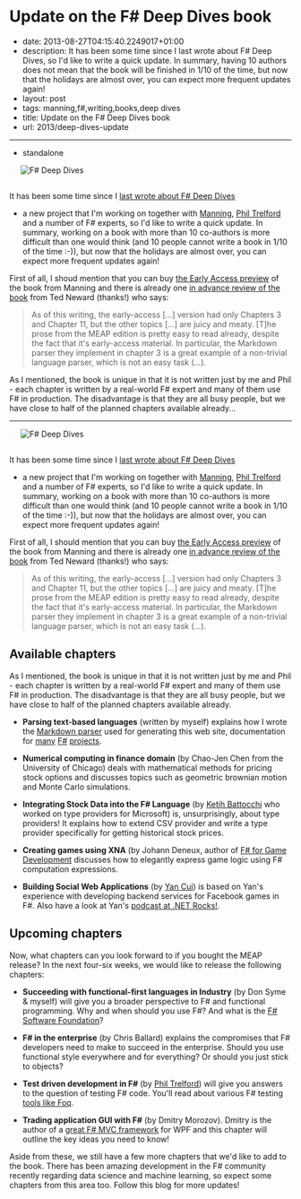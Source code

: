 Update on the F# Deep Dives book
================================

 - date: 2013-08-27T04:15:40.2249017+01:00
 - description: It has been some time since I last wrote about F# Deep Dives, so I'd like to write a quick update. In summary, having 10 authors does not mean that the book will be finished in 1/10 of the time, but now that the holidays are almost over, you can expect more frequent updates again!
 - layout: post
 - tags: manning,f#,writing,books,deep dives
 - title: Update on the F# Deep Dives book
 - url: 2013/deep-dives-update

--------------------------------------------------------------------------------
 - standalone

<img src="http://tomasp.net/articles/manning-deep-dives/cover.jpg" class="rdecor" title="F# Deep Dives" style="margin-left:20px;margin-bottom:15px"/>

It has been some time since I [last wrote about F# Deep Dives](http://tomasp.net/blog/manning-deep-dives.aspx/)
- a new project that I'm working on together with [Manning](http://www.manning.com),
[Phil Trelford](http://trelford.com/blog) and a number of F# experts, so I'd like to write a quick
update. In summary, working on a book with more than 10 co-authors is more difficult than one
would think (and 10 people cannot write a book in 1/10 of the time :-)), but now that the holidays
are almost over, you can expect more frequent updates again!

First of all, I shoud mention that you can buy [the Early Access preview](http://www.manning.com/petricek2/)
of the book from Manning and there is already one [in advance review of the book](http://blogs.tedneward.com/2013/01/05/Review+In+Advance+F+Deep+Dives.aspx)
from Ted Neward (thanks!) who says:

> As of this writing, the early-access [...] version had only Chapters 3 and Chapter 11, 
> but the other topics [...] are juicy and meaty. [T]he prose from the MEAP edition is 
> pretty easy to read already, despite the fact that it's early-access material. In particular, 
> the Markdown parser they implement in chapter 3 is a great example of a non-trivial 
> language parser, which is not an easy task (...).

As I mentioned, the book is unique in that it is not written just by me and Phil - each chapter 
is written by a real-world F# expert and many of them use F# in production. The disadvantage is
that they are all busy people, but we have close to half of the planned chapters available already...

--------------------------------------------------------------------------------


<img src="http://tomasp.net/articles/manning-deep-dives/cover.jpg" class="rdecor" title="F# Deep Dives" style="margin-left:20px;margin-bottom:15px"/>

It has been some time since I [last wrote about F# Deep Dives](http://tomasp.net/blog/manning-deep-dives.aspx/)
- a new project that I'm working on together with [Manning](http://www.manning.com),
[Phil Trelford](http://trelford.com/blog) and a number of F# experts, so I'd like to write a quick
update. In summary, working on a book with more than 10 co-authors is more difficult than one
would think (and 10 people cannot write a book in 1/10 of the time :-)), but now that the holidays
are almost over, you can expect more frequent updates again!

First of all, I should mention that you can buy [the Early Access preview](http://www.manning.com/petricek2/)
of the book from Manning and there is already one [in advance review of the book](http://blogs.tedneward.com/2013/01/05/Review+In+Advance+F+Deep+Dives.aspx)
from Ted Neward (thanks!) who says:

> As of this writing, the early-access [...] version had only Chapters 3 and Chapter 11, 
> but the other topics [...] are juicy and meaty. [T]he prose from the MEAP edition is 
> pretty easy to read already, despite the fact that it's early-access material. In particular, 
> the Markdown parser they implement in chapter 3 is a great example of a non-trivial 
> language parser, which is not an easy task (...).

Available chapters
------------------

As I mentioned, the book is unique in that it is not written just by me and Phil - each chapter 
is written by a real-world F# expert and many of them use F# in production. The disadvantage is
that they are all busy people, but we have close to half of the planned chapters available already.

 * **Parsing text-based languages** (written by myself) explains how I wrote the [Markdown parser](http://tpetricek.github.io/FSharp.Formatting/)
   used for generating this web site, documentation for [many](http://fsharp.github.io/FSharp.Data/)
   [F#](http://funscript.info/) [projects](http://tpetricek.github.io/FSharp.RProvider//tutorial.html).

 * **Numerical computing in finance domain** (by Chao-Jen Chen from the University of Chicago) deals
   with mathematical methods for pricing stock options and discusses topics such as geometric brownian
   motion and Monte Carlo simulations.

 * **Integrating Stock Data into the F# Language** (by [Ketih Battocchi](https://twitter.com/kbattocchi) who
   worked on type providers for Microsoft) is, unsurprisingly, about type providers! It explains how to
   extend CSV provider and write a type provider specifically for getting historical stock prices.

 * **Creating games using XNA** (by Johann Deneux, author of [F# for Game Development](http://sharp-gamedev.blogspot.com/)
   discusses how to elegantly express game logic using F# computation expressions.

 * **Building Social Web Applications** (by [Yan Cui](http://theburningmonk.com/)) is based on 
   Yan's experience with developing backend services for Facebook games in F#. Also have a look
   at Yan's [podcast at .NET Rocks!](http://www.dotnetrocks.com/default.aspx?ShowNum=846).

Upcoming chapters
-----------------

Now, what chapters can you look forward to if you bought the MEAP release?
In the next four-six weeks, we would like to release the following chapters:

 * **Succeeding with functional-first languages in Industry** (by Don Syme & myself)
   will give you a broader perspective to F# and functional programming. Why and when should
   you use F#? And what is the [F# Software Foundation](http://fsharp.org/)?

 * **F# in the enterprise** (by Chris Ballard) explains the compromises that F#
   developers need to make to succeed in the enterprise. Should you use functional style
   everywhere and for everything? Or should you just stick to objects?

 * **Test driven development in F#** (by [Phil Trelford](http://trelford.com/blog/)) will
   give you answers to the question of testing F# code. You'll read about various F# 
   testing [tools like Foq](http://foq.codeplex.com/).

 * **Trading application GUI with F#** (by Dmitry Morozov). Dmitry is the author of a
   [great F# MVC framework](https://github.com/dmitry-a-morozov/fsharp-wpf-mvc-series/wiki) for WPF
   and this chapter will outline the key ideas you need to know!

Aside from these, we still have a few more chapters that we'd like to add to the book. There has been
amazing development in the F# community recently regarding data science and machine learning, so 
expect some chapters from this area too. Follow this blog for more updates!
